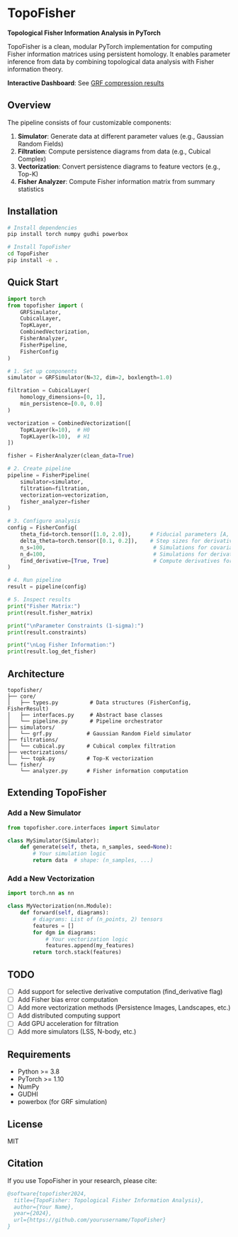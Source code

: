 # TopoFisher

**Topological Fisher Information Analysis in PyTorch**

TopoFisher is a clean, modular PyTorch implementation for computing Fisher information matrices using persistent homology. It enables parameter inference from data by combining topological data analysis with Fisher information theory.

**Interactive Dashboard**: See [GRF compression results](https://htmlpreview.github.io/?https://github.com/karthikviswanathn/TopoFisher/blob/dev/topofisher/examples/grf/dashboard.html)

## Overview

The pipeline consists of four customizable components:

1. **Simulator**: Generate data at different parameter values (e.g., Gaussian Random Fields)
2. **Filtration**: Compute persistence diagrams from data (e.g., Cubical Complex)
3. **Vectorization**: Convert persistence diagrams to feature vectors (e.g., Top-K)
4. **Fisher Analyzer**: Compute Fisher information matrix from summary statistics

## Installation

```bash
# Install dependencies
pip install torch numpy gudhi powerbox

# Install TopoFisher
cd TopoFisher
pip install -e .
```

## Quick Start

```python
import torch
from topofisher import (
    GRFSimulator,
    CubicalLayer,
    TopKLayer,
    CombinedVectorization,
    FisherAnalyzer,
    FisherPipeline,
    FisherConfig
)

# 1. Set up components
simulator = GRFSimulator(N=32, dim=2, boxlength=1.0)

filtration = CubicalLayer(
    homology_dimensions=[0, 1],
    min_persistence=[0.0, 0.0]
)

vectorization = CombinedVectorization([
    TopKLayer(k=10),  # H0
    TopKLayer(k=10),  # H1
])

fisher = FisherAnalyzer(clean_data=True)

# 2. Create pipeline
pipeline = FisherPipeline(
    simulator=simulator,
    filtration=filtration,
    vectorization=vectorization,
    fisher_analyzer=fisher
)

# 3. Configure analysis
config = FisherConfig(
    theta_fid=torch.tensor([1.0, 2.0]),      # Fiducial parameters [A, B]
    delta_theta=torch.tensor([0.1, 0.2]),    # Step sizes for derivatives
    n_s=100,                                  # Simulations for covariance
    n_d=100,                                  # Simulations for derivatives
    find_derivative=[True, True]              # Compute derivatives for both params
)

# 4. Run pipeline
result = pipeline(config)

# 5. Inspect results
print("Fisher Matrix:")
print(result.fisher_matrix)

print("\nParameter Constraints (1-sigma):")
print(result.constraints)

print("\nLog Fisher Information:")
print(result.log_det_fisher)
```

## Architecture

```
topofisher/
├── core/
│   ├── types.py          # Data structures (FisherConfig, FisherResult)
│   ├── interfaces.py     # Abstract base classes
│   └── pipeline.py       # Pipeline orchestrator
├── simulators/
│   └── grf.py           # Gaussian Random Field simulator
├── filtrations/
│   └── cubical.py       # Cubical complex filtration
├── vectorizations/
│   └── topk.py          # Top-K vectorization
└── fisher/
    └── analyzer.py      # Fisher information computation
```

## Extending TopoFisher

### Add a New Simulator

```python
from topofisher.core.interfaces import Simulator

class MySimulator(Simulator):
    def generate(self, theta, n_samples, seed=None):
        # Your simulation logic
        return data  # shape: (n_samples, ...)
```

### Add a New Vectorization

```python
import torch.nn as nn

class MyVectorization(nn.Module):
    def forward(self, diagrams):
        # diagrams: List of (n_points, 2) tensors
        features = []
        for dgm in diagrams:
            # Your vectorization logic
            features.append(my_features)
        return torch.stack(features)
```

## TODO

- [ ] Add support for selective derivative computation (find_derivative flag)
- [ ] Add Fisher bias error computation
- [ ] Add more vectorization methods (Persistence Images, Landscapes, etc.)
- [ ] Add distributed computing support
- [ ] Add GPU acceleration for filtration
- [ ] Add more simulators (LSS, N-body, etc.)

## Requirements

- Python >= 3.8
- PyTorch >= 1.10
- NumPy
- GUDHI
- powerbox (for GRF simulation)

## License

MIT

## Citation

If you use TopoFisher in your research, please cite:

```bibtex
@software{topofisher2024,
  title={TopoFisher: Topological Fisher Information Analysis},
  author={Your Name},
  year={2024},
  url={https://github.com/yourusername/TopoFisher}
}
```
